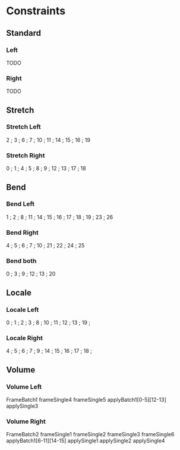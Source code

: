 # Constraints

## Standard

### Left

TODO

### Right

TODO

## Stretch

### Stretch Left

2 ; 3 ; 6 ; 7 ; 10 ; 11 ; 14 ; 15 ; 16 ; 19

### Stretch Right

0 ; 1 ; 4 ; 5 ; 8 ; 9 ; 12 ; 13 ; 17 ; 18

## Bend

### Bend Left

1 ; 2 ; 8 ; 11 ; 14 ; 15 ; 16 ; 17 ; 18 ; 19 ; 23 ; 26

### Bend Right

4 ; 5 ; 6 ; 7 ; 10 ; 21 ; 22 ; 24 ; 25

### Bend both

0 ; 3 ; 9 ; 12 ; 13 ; 20

## Locale

### Locale Left

0 ; 1 ; 2 ; 3 ;
8 ;
10 ; 11 ; 12 ; 13 ;
19 ;

### Locale Right

4 ; 5 ; 6 ; 7 ;
9 ;
14 ; 15 ; 16 ; 17 ;
18 ;

## Volume

### Volume Left

FrameBatch1
frameSingle4
frameSingle5
applyBatch1[0-5][12-13]
applySingle3


### Volume Right

FrameBatch2
frameSingle1
frameSingle2
frameSingle3
frameSingle6
applyBatch1[6-11][14-15]
applySingle1
applySingle2
applySingle4